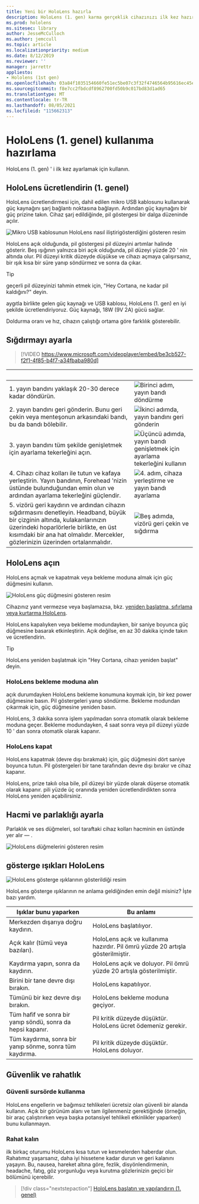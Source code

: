 ```yaml
---
title: Yeni bir HoloLens hazırla
description: HoloLens (1. gen) karma gerçeklik cihazınızı ilk kez hazırlamayı, ayarlamayı ve ayarlamayı öğrenin.
ms.prod: hololens
ms.sitesec: library
author: JesseMcCulloch
ms.author: jemccull
ms.topic: article
ms.localizationpriority: medium
ms.date: 8/12/2019
ms.reviewer: ''
manager: jarrettr
appliesto:
- Hololens (1st gen)
ms.openlocfilehash: 03a84f1035154660fe51ec5be07c3f32f4746564b95616ec45ef3978fb49b911
ms.sourcegitcommit: f8e7cc2fbdcdf8962700fd50b9c017bd83d1ad65
ms.translationtype: MT
ms.contentlocale: tr-TR
ms.lasthandoff: 08/05/2021
ms.locfileid: "115662313"
---
```

# <a name="get-your-hololens-1st-gen-ready-to-use"></a>HoloLens (1. genel) kullanıma hazırlama

HoloLens (1. gen) ' i ilk kez ayarlamak için kullanın.

## <a name="charge-your-hololens-1st-gen"></a>HoloLens ücretlendirin (1. genel)

HoloLens ücretlendirmesi için, dahil edilen mikro USB kablosunu kullanarak güç kaynağını şarj bağlantı noktasına bağlayın. Ardından güç kaynağını bir güç prizine takın. Cihaz şarj edildiğinde, pil göstergesi bir dalga düzeninde açılır.

![Mikro USB kablosunun HoloLens nasıl iliştirigösterdiğini gösteren resim](./images/hololens-charging.png)

HoloLens açık olduğunda, pil göstergesi pil düzeyini artımlar halinde gösterir. Beş ışığının yalnızca biri açık olduğunda, pil düzeyi yüzde 20 ' nin altında olur. Pil düzeyi kritik düzeyde düşükse ve cihazı açmaya çalışırsanız, bir ışık kısa bir süre yanıp söndürmez ve sonra da çıkar.

> [!TIP]
> geçerli pil düzeyinizi tahmin etmek için, "Hey Cortana, ne kadar pil kaldığını?" deyin.

aygıtla birlikte gelen güç kaynağı ve USB kablosu, HoloLens (1. gen) en iyi şekilde ücretlendiriyoruz.  Güç kaynağı, 18W (9V 2A) gücü sağlar.

Doldurma oranı ve hız, cihazın çalıştığı ortama göre farklılık gösterebilir.

## <a name="adjust-fit"></a>Sığdırmayı ayarla

> [!VIDEO https://www.microsoft.com/videoplayer/embed/be3cb527-f2f1-4f85-b4f7-a34fbaba980d]

| &nbsp; | &nbsp; |
|:--- |:--- |
|1. yayın bandını yaklaşık 20-30 derece kadar döndürün.|![Birinci adım, yayın bandı döndürme](./images/FitGuideStep1.png)|
|2. yayın bandını geri gönderin. Bunu geri çekin veya menteşonun arkasındaki bandı, bu da bandı bölebilir.|![İkinci adımda, yayın bandını geri gönderin](./images/FitGuideStep2.png)|
|3. yayın bandını tüm şekilde genişletmek için ayarlama tekerleğini açın. |![Üçüncü adımda, yayın bandı genişletmek için ayarlama tekerleğini kullanın](./images/FitGuideStep3.png)|
|4. Cihazı cihaz kolları ile tutun ve kafaya yerleştirin. Yayın bandının, Forehead 'nizin üstünde bulunduğundan emin olun ve ardından ayarlama tekerleğini güçlendir.|![4. adım, cihaza yerleştirme ve yayın bandı ayarlama](./images/FitGuideStep4.png)|
|5. vizörü geri kaydırın ve ardından cihazın sığdırmasını denetleyin. Headband, büyük bir çizginin altında, kulakanlarınızın üzerindeki hoparlörlerle birlikte, en üst kısımdaki bir ana hat olmalıdır. Mercekler, gözlerinizin üzerinden ortalanmalıdır.|![Beş adımda, vizörü geri çekin ve sığdırma](./images/FitGuideSetep5.png)|

## <a name="turn-on-your-hololens"></a>HoloLens açın

HoloLens açmak ve kapatmak veya bekleme moduna almak için güç düğmesini kullanın.

![HoloLens güç düğmesini gösteren resim](./images/hololens-power.png)

Cihazınız yanıt vermezse veya başlamazsa, bkz. [yeniden başlatma, sıfırlama veya kurtarma HoloLens](hololens-restart-recover.md).

HoloLens kapalıyken veya bekleme modundayken, bir saniye boyunca güç düğmesine basarak etkinleştirin. Açık değilse, en az 30 dakika içinde takın ve ücretlendirin.

> [!TIP]
> HoloLens yeniden başlatmak için "Hey Cortana, cihazı yeniden başlat" deyin.

### <a name="put-hololens-in-standby"></a>HoloLens bekleme moduna alın

açık durumdayken HoloLens bekleme konumuna koymak için, bir kez power düğmesine basın. Pil göstergeleri yanıp söndürme. Bekleme modundan çıkarmak için, güç düğmesine yeniden basın.

HoloLens, 3 dakika sonra işlem yapılmadan sonra otomatik olarak bekleme moduna geçer. Bekleme modundayken, 4 saat sonra veya pil düzeyi yüzde 10 ' dan sonra otomatik olarak kapanır.

### <a name="shut-down-hololens"></a>HoloLens kapat

HoloLens kapatmak (devre dışı bırakmak) için, güç düğmesini dört saniye boyunca tutun. Pil göstergeleri bir tane tarafından devre dışı bırakır ve cihaz kapanır.

HoloLens, prize takılı olsa bile, pil düzeyi bir yüzde olarak düşerse otomatik olarak kapanır. pili yüzde üç oranında yeniden ücretlendirdikten sonra HoloLens yeniden açabilirsiniz.

## <a name="adjust-volume-and-brightness"></a>Hacmi ve parlaklığı ayarla

Parlaklık ve ses düğmeleri, sol taraftaki cihaz kolları hacminin en üstünde yer alır &mdash; .

![HoloLens düğmelerini gösteren resim](./images/hololens-buttons.jpg)

## <a name="hololens-indicator-lights"></a>gösterge ışıkları HoloLens

![HoloLens gösterge ışıklarının gösterildiği resim](./images/hololens-lights.png)

HoloLens gösterge ışıklarının ne anlama geldiğinden emin değil misiniz? İşte bazı yardım.

|Işıklar bunu yaparken |Bu anlamı |
|---|---|
|Merkezden dışarıya doğru kaydırın. |HoloLens başlatılıyor. |
|Açık kalır (tümü veya bazıları). |HoloLens açık ve kullanıma hazırdır. Pil ömrü yüzde 20 artışla gösterilmiştir. |
|Kaydırma yapın, sonra da kaydırın. |HoloLens açık ve doluyor. Pil ömrü yüzde 20 artışla gösterilmiştir. |
|Birini bir tane devre dışı bırakın. |HoloLens kapatılıyor. |
|Tümünü bir kez devre dışı bırakın. |HoloLens bekleme moduna geçiyor. |
|Tüm hafif ve sonra bir yanıp söndü, sonra da hepsi kapanır. |Pil kritik düzeyde düşüktür. HoloLens ücret ödemeniz gerekir. |
|Tüm kaydırma, sonra bir yanıp sönme, sonra tüm kaydırma. |Pil kritik düzeyde düşüktür. HoloLens doluyor. |

## <a name="safety-and-comfort"></a>Güvenlik ve rahatlık

### <a name="use-in-safe-surroundings"></a>Güvenli sursörde kullanma

HoloLens engellerin ve bağımsız tehlikeleri ücretsiz olan güvenli bir alanda kullanın. Açık bir görünüm alanı ve tam ilgilenmeniz gerektiğinde (örneğin, bir araç çalıştırırken veya başka potansiyel tehlikeli etkinlikler yaparken) bunu kullanmayın.

### <a name="stay-comfortable"></a>Rahat kalın

ilk birkaç oturumu HoloLens kısa tutun ve kesmelerden haberdar olun. Rahatımız yaşarsanız, daha iyi hissetene kadar durun ve geri kalanını yaşayın. Bu, nausea, hareket altına göre, fezlik, disyönlendirmenin, headache, fatıg, göz yorgunluğu veya kurutma gözlerinizin geçici bir bölümünü içerebilir.

> [!div class="nextstepaction"]
> [HoloLens başlatın ve yapılandırın (1. genel)](hololens1-start.md)
